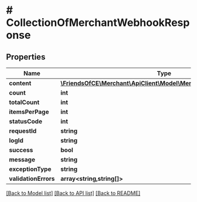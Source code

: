 # # CollectionOfMerchantWebhookResponse

## Properties

Name | Type | Description | Notes
------------ | ------------- | ------------- | -------------
**content** | [**\FriendsOfCE\Merchant\ApiClient\Model\MerchantWebhookResponse[]**](MerchantWebhookResponse.md) |  | [optional]
**count** | **int** |  | [optional]
**totalCount** | **int** |  | [optional]
**itemsPerPage** | **int** |  | [optional]
**statusCode** | **int** |  | [optional]
**requestId** | **string** |  | [optional]
**logId** | **string** |  | [optional]
**success** | **bool** |  | [optional]
**message** | **string** |  | [optional]
**exceptionType** | **string** |  | [optional]
**validationErrors** | **array<string,string[]>** |  | [optional]

[[Back to Model list]](../../README.md#models) [[Back to API list]](../../README.md#endpoints) [[Back to README]](../../README.md)
